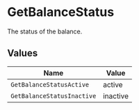 # GetBalanceStatus

The status of the balance.


## Values

| Name                       | Value                      |
| -------------------------- | -------------------------- |
| `GetBalanceStatusActive`   | active                     |
| `GetBalanceStatusInactive` | inactive                   |